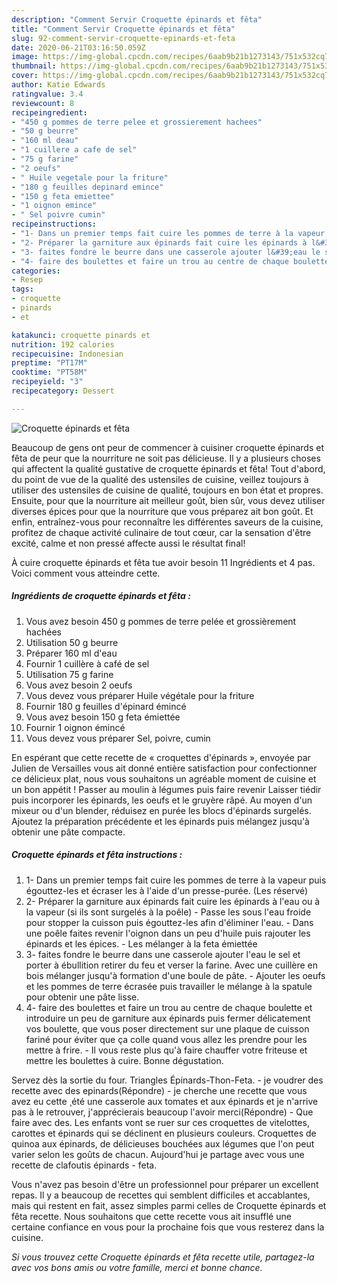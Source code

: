 ```yaml
---
description: "Comment Servir Croquette épinards et fêta"
title: "Comment Servir Croquette épinards et fêta"
slug: 92-comment-servir-croquette-epinards-et-feta
date: 2020-06-21T03:16:50.059Z
image: https://img-global.cpcdn.com/recipes/6aab9b21b1273143/751x532cq70/croquette-epinards-et-feta-photo-principale-de-la-recette.jpg
thumbnail: https://img-global.cpcdn.com/recipes/6aab9b21b1273143/751x532cq70/croquette-epinards-et-feta-photo-principale-de-la-recette.jpg
cover: https://img-global.cpcdn.com/recipes/6aab9b21b1273143/751x532cq70/croquette-epinards-et-feta-photo-principale-de-la-recette.jpg
author: Katie Edwards
ratingvalue: 3.4
reviewcount: 8
recipeingredient:
- "450 g pommes de terre pelee et grossierement hachees"
- "50 g beurre"
- "160 ml deau"
- "1 cuillere a cafe de sel"
- "75 g farine"
- "2 oeufs"
- " Huile vegetale pour la friture"
- "180 g feuilles depinard emince"
- "150 g feta emiettee"
- "1 oignon emince"
- " Sel poivre cumin"
recipeinstructions:
- "1- Dans un premier temps fait cuire les pommes de terre à la vapeur puis égouttez-les et écraser les à l&#39;aide d&#39;un presse-purée. (Les réservé)"
- "2- Préparer la garniture aux épinards fait cuire les épinards à l&#39;eau ou à la vapeur (si ils sont surgelés à la poêle) Passe les sous l&#39;eau froide pour stopper la cuisson puis égouttez-les afin d&#39;éliminer l&#39;eau.  Dans une poêle faites revenir l&#39;oignon dans un peu d&#39;huile puis rajouter les épinards et les épices. Les mélanger à la feta émiettée"
- "3- faites fondre le beurre dans une casserole ajouter l&#39;eau le sel et porter à ébullition retirer du feu et verser la farine. Avec une cuillère en bois mélanger jusqu&#39;à formation d&#39;une boule de pâte. Ajouter les oeufs et les pommes de terre écrasée puis travailler le mélange à la spatule pour obtenir une pâte lisse."
- "4- faire des boulettes et faire un trou au centre de chaque boulette et introduire un peu de garniture aux épinards puis fermer délicatement vos boulette, que vous poser directement sur une plaque de cuisson fariné pour éviter que ça colle quand vous allez les prendre pour les mettre à frire. Il vous reste plus qu&#39;à faire chauffer votre friteuse et mettre les boulettes à cuire. Bonne dégustation."
categories:
- Resep
tags:
- croquette
- pinards
- et

katakunci: croquette pinards et 
nutrition: 192 calories
recipecuisine: Indonesian
preptime: "PT17M"
cooktime: "PT58M"
recipeyield: "3"
recipecategory: Dessert

---
```



![Croquette épinards et fêta](https://img-global.cpcdn.com/recipes/6aab9b21b1273143/751x532cq70/croquette-epinards-et-feta-photo-principale-de-la-recette.jpg)

Beaucoup de gens ont peur de commencer à cuisiner croquette épinards et fêta de peur que la nourriture ne soit pas délicieuse. Il y a plusieurs choses qui affectent la qualité gustative de croquette épinards et fêta! Tout d'abord, du point de vue de la qualité des ustensiles de cuisine, veillez toujours à utiliser des ustensiles de cuisine de qualité, toujours en bon état et propres. Ensuite, pour que la nourriture ait meilleur goût, bien sûr, vous devez utiliser diverses épices pour que la nourriture que vous préparez ait bon goût. Et enfin, entraînez-vous pour reconnaître les différentes saveurs de la cuisine, profitez de chaque activité culinaire de tout cœur, car la sensation d'être excité, calme et non pressé affecte aussi le résultat final!

<!--inarticleads1-->

À cuire croquette épinards et fêta tue avoir besoin 11 Ingrédients et 4 pas. Voici comment vous atteindre cette.

##### Ingrédients de croquette épinards et fêta :

1. Vous avez besoin 450 g pommes de terre pelée et grossièrement hachées
1. Utilisation 50 g beurre
1. Préparer 160 ml d&#39;eau
1. Fournir 1 cuillère à café de sel
1. Utilisation 75 g farine
1. Vous avez besoin 2 oeufs
1. Vous devez vous préparer  Huile végétale pour la friture
1. Fournir 180 g feuilles d&#39;épinard émincé
1. Vous avez besoin 150 g feta émiettée
1. Fournir 1 oignon émincé
1. Vous devez vous préparer  Sel, poivre, cumin


En espérant que cette recette de « croquettes d&#39;épinards », envoyée par Julien de Versailles vous ait donné entière satisfaction pour confectionner ce délicieux plat, nous vous souhaitons un agréable moment de cuisine et un bon appétit ! Passer au moulin à légumes puis faire revenir Laisser tiédir puis incorporer les épinards, les oeufs et le gruyère râpé. Au moyen d&#39;un mixeur ou d&#39;un blender, réduisez en purée les blocs d&#39;épinards surgelés. Ajoutez la préparation précédente et les épinards puis mélangez jusqu&#39;à obtenir une pâte compacte. 

<!--inarticleads2-->

##### Croquette épinards et fêta instructions :

1. 1- Dans un premier temps fait cuire les pommes de terre à la vapeur puis égouttez-les et écraser les à l&#39;aide d&#39;un presse-purée. (Les réservé)
1. 2- Préparer la garniture aux épinards fait cuire les épinards à l&#39;eau ou à la vapeur (si ils sont surgelés à la poêle) - Passe les sous l&#39;eau froide pour stopper la cuisson puis égouttez-les afin d&#39;éliminer l&#39;eau.  - Dans une poêle faites revenir l&#39;oignon dans un peu d&#39;huile puis rajouter les épinards et les épices. - Les mélanger à la feta émiettée
1. 3- faites fondre le beurre dans une casserole ajouter l&#39;eau le sel et porter à ébullition retirer du feu et verser la farine. Avec une cuillère en bois mélanger jusqu&#39;à formation d&#39;une boule de pâte. - Ajouter les oeufs et les pommes de terre écrasée puis travailler le mélange à la spatule pour obtenir une pâte lisse.
1. 4- faire des boulettes et faire un trou au centre de chaque boulette et introduire un peu de garniture aux épinards puis fermer délicatement vos boulette, que vous poser directement sur une plaque de cuisson fariné pour éviter que ça colle quand vous allez les prendre pour les mettre à frire. - Il vous reste plus qu&#39;à faire chauffer votre friteuse et mettre les boulettes à cuire. Bonne dégustation.


Servez dès la sortie du four. Triangles Épinards-Thon-Feta. - je voudrer des recette avec des epinards(Répondre) - je cherche une recette que vous avez eu cette ¸été une casserole aux tomates et aux épinards et je n&#39;arrive pas à le retrouver, j&#39;apprécierais beaucoup l&#39;avoir merci(Répondre) - Que faire avec des. Les enfants vont se ruer sur ces croquettes de vitelottes, carottes et épinards qui se déclinent en plusieurs couleurs. Croquettes de quinoa aux épinards, de délicieuses bouchées aux légumes que l&#39;on peut varier selon les goûts de chacun. Aujourd&#39;hui je partage avec vous une recette de clafoutis épinards - feta. 

<!--inarticleads1-->

<p>
Vous n'avez pas besoin d'être un professionnel pour préparer un excellent repas. Il y a beaucoup de recettes qui semblent difficiles et accablantes, mais qui restent en fait, assez simples parmi celles de Croquette épinards et fêta recette. Nous souhaitons que cette recette vous ait insufflé une certaine confiance en vous pour la prochaine fois que vous resterez dans la cuisine.
</p>

<p>
<i>Si vous trouvez cette Croquette épinards et fêta recette utile, partagez-la avec vos bons amis ou votre famille, merci et bonne chance.</i>
</p>
